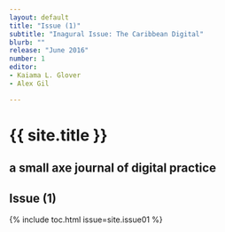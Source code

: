 ```yaml
---
layout: default
title: "Issue (1)"
subtitle: "Inagural Issue: The Caribbean Digital"
blurb: ""
release: "June 2016"
number: 1
editor: 
- Kaiama L. Glover
- Alex Gil

---
```


<h1 class="journal-title">{{ site.title }}</h1>
<h2 class="tagline">a small axe journal of digital practice</h2>

## Issue (1)

{% include toc.html issue=site.issue01 %}